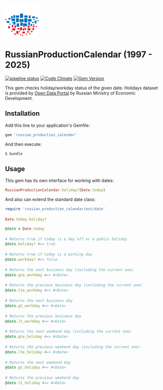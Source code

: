 ![](./doc/logo.png?sanitize=true)

# RussianProductionCalendar (1997 - 2025)

[![pipeline status](https://travis-ci.com/shlima/russian_production_calendar.svg?branch=master)](https://travis-ci.com/shlima/russian_production_calendar)
[![Code Climate](https://codeclimate.com/github/shlima/russian_production_calendar/badges/gpa.svg)](https://codeclimate.com/github/shlima/russian_production_calendar)
[![Gem Version](https://badge.fury.io/rb/russian_production_calendar.svg)](https://badge.fury.io/rb/russian_production_calendar)

This gem checks holiday/workday status of the given date. Holidays dataset is provided by [Open Data Portal](https://data.gov.ru/opendata/7708660670-proizvcalendar) by Russian Ministry of Economic Development.

## Installation

Add this line to your application's Gemfile:

```ruby
gem 'russian_production_calendar'
```

And then execute:

```bash
$ bundle
```

## Usage

This gem has its own interface for working with dates:

```ruby
RussianProductionCalendar.holiday?(Date.today)
```

And also can extend the standard date class:

```ruby
require 'russian_production_calendar/ext/date'

Date.today.holiday?
```

```ruby
@date = Date.today

# Returns true if today is a day off or a public holiday 
@date.holiday? #=> true

# Returns true if today is a working day
@date.workday? #=> false

# Returns the next business day (including the current one)
@date.gte_workday #=> #<Date>

# Returns the previous business day (including the current one)
@date.lte_workday #=> #<Date>

# Returns the next business day
@date.gt_workday #=> #<Date>

# Returns the previous business day
@date.lt_workday #=> #<Date>

# Returns the next weekend day (including the current one)
@date.gte_holiday #=> #<Date>

# Returns the previous weekend day (including the current one)
@date.lte_holiday #=> #<Date>

# Returns the next weekend day
@date.gt_holiday #=> #<Date>

# Returns the previous weekend day
@date.lt_holiday #=> #<Date>
```
